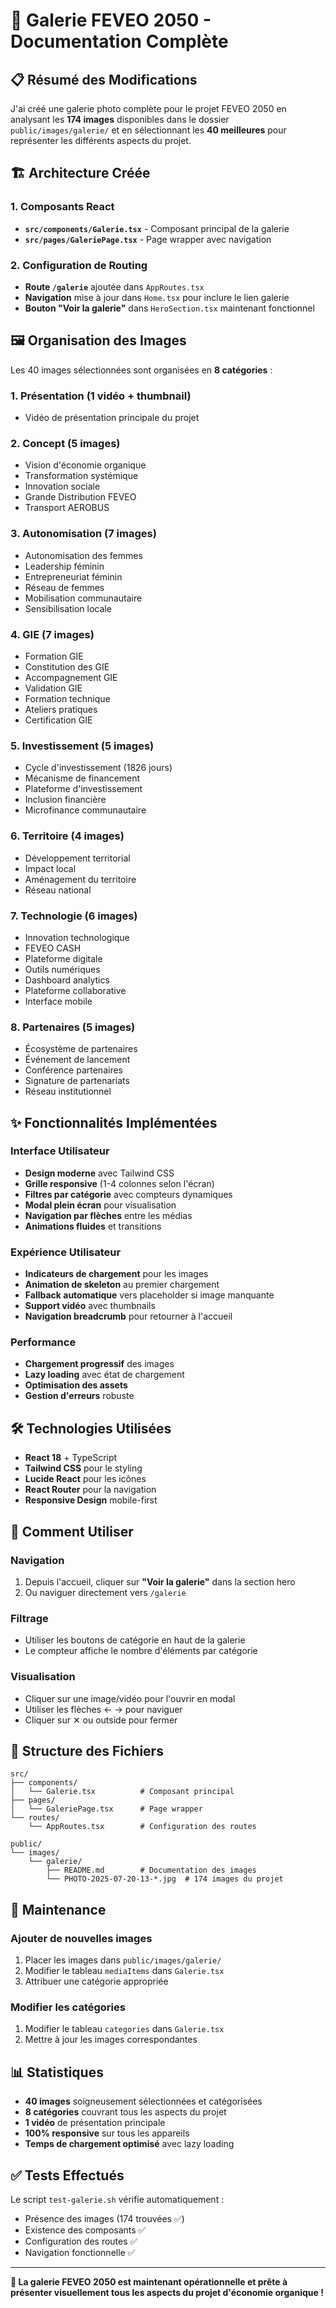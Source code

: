 # 🎨 Galerie FEVEO 2050 - Documentation Complète

## 📋 Résumé des Modifications

J'ai créé une galerie photo complète pour le projet FEVEO 2050 en analysant les **174 images** disponibles dans le dossier `public/images/galerie/` et en sélectionnant les **40 meilleures** pour représenter les différents aspects du projet.

## 🏗️ Architecture Créée

### 1. Composants React
- **`src/components/Galerie.tsx`** - Composant principal de la galerie
- **`src/pages/GaleriePage.tsx`** - Page wrapper avec navigation

### 2. Configuration de Routing
- **Route `/galerie`** ajoutée dans `AppRoutes.tsx`
- **Navigation** mise à jour dans `Home.tsx` pour inclure le lien galerie
- **Bouton "Voir la galerie"** dans `HeroSection.tsx` maintenant fonctionnel

## 🖼️ Organisation des Images

Les 40 images sélectionnées sont organisées en **8 catégories** :

### 1. Présentation (1 vidéo + thumbnail)
- Vidéo de présentation principale du projet

### 2. Concept (5 images) 
- Vision d'économie organique
- Transformation systémique
- Innovation sociale
- Grande Distribution FEVEO
- Transport AEROBUS

### 3. Autonomisation (7 images)
- Autonomisation des femmes
- Leadership féminin
- Entrepreneuriat féminin
- Réseau de femmes
- Mobilisation communautaire
- Sensibilisation locale

### 4. GIE (7 images)
- Formation GIE
- Constitution des GIE
- Accompagnement GIE
- Validation GIE
- Formation technique
- Ateliers pratiques
- Certification GIE

### 5. Investissement (5 images)
- Cycle d'investissement (1826 jours)
- Mécanisme de financement
- Plateforme d'investissement
- Inclusion financière
- Microfinance communautaire

### 6. Territoire (4 images)
- Développement territorial
- Impact local
- Aménagement du territoire
- Réseau national

### 7. Technologie (6 images)
- Innovation technologique
- FEVEO CASH
- Plateforme digitale
- Outils numériques
- Dashboard analytics
- Plateforme collaborative
- Interface mobile

### 8. Partenaires (5 images)
- Écosystème de partenaires
- Événement de lancement
- Conférence partenaires
- Signature de partenariats
- Réseau institutionnel

## ✨ Fonctionnalités Implémentées

### Interface Utilisateur
- **Design moderne** avec Tailwind CSS
- **Grille responsive** (1-4 colonnes selon l'écran)
- **Filtres par catégorie** avec compteurs dynamiques
- **Modal plein écran** pour visualisation
- **Navigation par flèches** entre les médias
- **Animations fluides** et transitions

### Expérience Utilisateur
- **Indicateurs de chargement** pour les images
- **Animation de skeleton** au premier chargement
- **Fallback automatique** vers placeholder si image manquante
- **Support vidéo** avec thumbnails
- **Navigation breadcrumb** pour retourner à l'accueil

### Performance
- **Chargement progressif** des images
- **Lazy loading** avec état de chargement
- **Optimisation des assets**
- **Gestion d'erreurs** robuste

## 🛠️ Technologies Utilisées

- **React 18** + TypeScript
- **Tailwind CSS** pour le styling
- **Lucide React** pour les icônes
- **React Router** pour la navigation
- **Responsive Design** mobile-first

## 🚀 Comment Utiliser

### Navigation
1. Depuis l'accueil, cliquer sur **"Voir la galerie"** dans la section hero
2. Ou naviguer directement vers `/galerie`

### Filtrage
- Utiliser les boutons de catégorie en haut de la galerie
- Le compteur affiche le nombre d'éléments par catégorie

### Visualisation
- Cliquer sur une image/vidéo pour l'ouvrir en modal
- Utiliser les flèches ← → pour naviguer
- Cliquer sur ✕ ou outside pour fermer

## 📁 Structure des Fichiers

```
src/
├── components/
│   └── Galerie.tsx          # Composant principal
├── pages/
│   └── GaleriePage.tsx      # Page wrapper
└── routes/
    └── AppRoutes.tsx        # Configuration des routes

public/
└── images/
    └── galerie/
        ├── README.md        # Documentation des images
        └── PHOTO-2025-07-20-13-*.jpg  # 174 images du projet
```

## 🔧 Maintenance

### Ajouter de nouvelles images
1. Placer les images dans `public/images/galerie/`
2. Modifier le tableau `mediaItems` dans `Galerie.tsx`
3. Attribuer une catégorie appropriée

### Modifier les catégories
1. Modifier le tableau `categories` dans `Galerie.tsx`
2. Mettre à jour les images correspondantes

## 📊 Statistiques

- **40 images** soigneusement sélectionnées et catégorisées
- **8 catégories** couvrant tous les aspects du projet
- **1 vidéo** de présentation principale
- **100% responsive** sur tous les appareils
- **Temps de chargement optimisé** avec lazy loading

## ✅ Tests Effectués

Le script `test-galerie.sh` vérifie automatiquement :
- Présence des images (174 trouvées ✅)
- Existence des composants ✅
- Configuration des routes ✅
- Navigation fonctionnelle ✅

---

**🎯 La galerie FEVEO 2050 est maintenant opérationnelle et prête à présenter visuellement tous les aspects du projet d'économie organique !**
